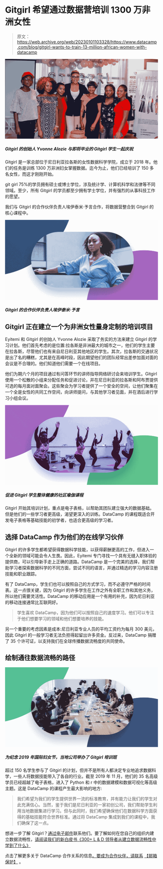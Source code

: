 # Gitgirl 希望通过数据营培训 1300 万非洲女性

> 原文：<https://web.archive.org/web/20230101103328/https://www.datacamp.com/blog/gitgirl-wants-to-train-13-million-african-women-with-datacamp>

[![](img/ed36b584c417761e46d725f6f0a339b1.png)](https://web.archive.org/web/20220525024233/https://www.datacamp.com/groups/business)

##### Gitgirl 的创始人 Yvonne Alozie 与即将毕业的 Gitgirl 学生一起庆祝

Gitgirl 是一家总部位于尼日利亚拉各斯的女性数据科学学院，成立于 2018 年。他们的任务是训练 1300 万非洲妇女掌握数据。迄今为止，他们已经培训了 150 多名女性，而这才刚刚开始。

git girl 75%的学员拥有硕士或博士学位，涉及统计学、计算机科学和法律等不同领域。至少，所有 Gitgirl 的学员都至少拥有学士学位，并有强烈的从事科技工作的愿望。

我们与 Gitgirl 的合作伙伴负责人埃伊泰米·予言合作，将数据营整合到 Gitgirl 的核心课程中。

[![](img/562c0c4b768c415a5d0240d9cdb4a437.png)](https://web.archive.org/web/20220525024233/https://www.datacamp.com/groups/business)

##### Gitgirl 的合作伙伴负责人埃伊泰米·予言

## Gitgirl 正在建立一个为非洲女性量身定制的培训项目

Eyitemi 和 Gitgirl 的创始人 Yvonne Alozie 采取了务实的方法来建立 Gitgirl 的学习计划。他们首先考虑的是位置:拉各斯是非洲最大的城市之一，他们的学生主要在拉各斯，尽管他们也有来自尼日利亚其他地区的学生。其次，拉各斯的交通状况是出了名的糟糕，尤其是在高峰时段，因此期望他们的团队经常出差参加面对面的会议是不合理的。他们知道他们需要一个在线项目。

他们为期六个月的项目通过有问答环节的讲师指导网络研讨会来培训学生。Gitgirl 使用一个松散的小组来分配任务和促进讨论，并在尼日利亚的拉各斯和阿布贾提供可选的每月面对面聚会。这些聚会为学习者提供了一个安全的空间，让他们聚集在一个全是女性的共同工作空间，向讲师提问，与其他学习者见面，并在酒后进行学习小组会议。

[![](img/9aeac43f6697212bb14229505f123dc7.png)](https://web.archive.org/web/20220525024233/https://www.datacamp.com/groups/business)

##### 促进 Gitgirl 学生整体健康的社区瑜伽课程

Gitgirl 开始其培训计划，重点是电子表格，以帮助其团队建立强大的数据基础。但是他们的一些学习者更高级，渴望更深入的训练。DataCamp 的课程既适合开发电子表格等基础技能的初学者，也适合更高级的学习者。

## 选择 DataCamp 作为他们的在线学习伙伴

Gitgirl 的许多学生都希望获得数据科学技能，以获得薪酬更高的工作，但进入一个全新的领域可能会令人生畏。因此，Eyitemi 专门寻找一个具有无缝入职体验的提供商，可以引导新手走上正确的道路。DataCamp 是一个完美的选择，我们帮助学习者探索数据科学的不同方面，尝试不同的语言，并通过精选的学习内容注册技能和职业跟踪。

有了 DataCamp，学生们也可以按照自己的方式学习，而不必遵守严格的时间表。这一点很关键，因为 Gitgirl 的许多学生在工作之外有全职工作和其他义务，所以他们需要灵活性。DataCamp 的移动应用是一个有用的补充，因为尼日利亚的移动连接通常比互联网好。

> 学生喜欢 DataCamp，因为他们可以按照自己的速度学习。他们可以专注于他们想要学习的领域和他们想要培养的技能。

另一个重要的考虑因素是成本:尼日利亚专业人员的平均工资约为每月 300 美元，因此 Gitgirl 的一般学习者无法负担得起留出许多资金。反过来，DataCamp 捐赠了 35 个许可证，以支持我们在全球传播数据流畅度的共同使命。

## 绘制通往数据流畅的路径

[![](img/83fca09313eacbd1e0c0a3e22c73762a.png)](https://web.archive.org/web/20220525024233/https://www.datacamp.com/groups/business)

##### 为纪念 2019 年国际妇女节，当地公司举办了 Gitgirl 培训班

超过 150 名学生参与了 Gitgirl 的计划，但并不是所有人都决定专业地追求数据科学，一些人将数据技能带入了各自的行业。截至 2019 年 11 月，他们的 35 名高级学员已经超越了电子表格，进入了 Python 和 r 中的数据建模和数据可视化等高级主题。这是 DataCamp 的课程产生最大影响的地方:

> 我们希望为我们的学生提供世界一流的标准教育，并有能力让我们的学生对此充满信心。当然，鉴于我们是尼日利亚的一家初创公司，我们帮助学生利用当地数据集进行学习。但与此同时，我们希望确保他们在数据科学方面获得的基础技能符合世界标准。通过将 DataCamp 集成到我们的课程中，我们确保了这一点。

想进一步了解 Gitgirl？[通过电子邮件](/web/20220525024233/https://www.datacamp.com/cdn-cgi/l/email-protection#07606e73606e756b6e696e736e66736e716247606a666e6b2964686a)联系他们。要了解如何在您自己的组织内建立数据流畅性，[请阅读我们的新白皮书《300+ L & D 领导者从建立数据流畅性中学到了什么》](https://web.archive.org/web/20220525024233/https://www.datacamp.com/resources/whitepapers/what-300-l-and-d-leaders-have-learned-about-data-fluency)

点击了解更多关于 DataCamp 合作关系的信息[。要成为合作伙伴，请联系](https://web.archive.org/web/20220525024233/https://www.datacamp.com/community/blog) [【邮箱保护】](/web/20220525024233/https://www.datacamp.com/cdn-cgi/l/email-protection#0c6b657a696d7b6d754c686d786d6f6d617c226f6361) 。